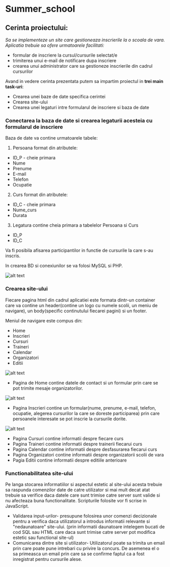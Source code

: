 # Summer_school

## Cerinta proiectului:
*Sa se implementeze un site care gestioneaza inscrierile la o scoala de vara. Aplicatia trebuie sa ofere urmatoarele facilitati:*
* formular de inscriere la cursul/cursurile selectat/e
* trimiterea unui e-mail de notificare dupa inscriere
* crearea unui administrator care sa gestioneze inscrierile din cadrul cursurilor

Avand in vedere cerinta prezentata putem sa impartim proiectul in **trei main task-uri**:
* Crearea unei baze de date specifica cerintei
* Crearea site-ului 
* Crearea unei legaturi intre formularul de inscriere si baza de date


### Conectarea la baza de date si crearea legaturii acesteia cu formularul de inscriere 
Baza de date va contine urmatoarele tabele:
1. Persoana format din atributele: 
* ID_P - cheie primara
* Nume
* Prenume
* E-mail
* Telefon
* Ocupatie
2. Curs format din atributele:
* ID_C - cheie primara
* Nume_curs
* Durata
3. Legatura contine cheia primara a tabelelor Persoana si Curs
* ID_P
* ID_C

Va fi posibila afisarea participantilor in functie de cursurile la care s-au inscris.

In crearea BD si conexiunilor se va folosi MySQL si PHP. 

![alt text](https://github.com/GeorgianaCamelia/Summer-courses/blob/master/images/Bd.png?raw=true "Schita BD")

### Crearea site-ului
Fiecare pagina html din cadrul aplicatiei este formata dintr-un container care va contine un header(contine un logo cu numele scolii, un meniu de navigare), un body(specific continutului fiecarei pagini) si un footer.

Meniul de navigare este compus din: 
* Home
* Inscrieri
* Cursuri
* Traineri
* Calendar
* Organizatori
* Editii

![alt text](https://github.com/GeorgianaCamelia/Summer-courses/blob/master/images/meniu.jpg?raw=true "Meniu")

* Pagina de Home contine datele de contact si un formular prin care se pot trimite mesaje organizatorilor.

![alt text](https://github.com/GeorgianaCamelia/Summer-courses/blob/master/images/Home.png?raw=true "Home Page")

* Pagina Inscrieri contine un formular(nume, prenume, e-mail, telefon, ocupatie, alegerea cursurilor la care se doreste participarea) prin care persoanele interesate se pot inscrie la cursurile dorite.

![alt text](https://github.com/GeorgianaCamelia/Summer-courses/blob/master/images/Formular.png?raw=true "Formular")

* Pagina Cursuri contine informatii despre fiecare curs 
* Pagina Traineri contine informatii despre trainerii fiecarui curs
* Pagina Calendar contine informatii despre desfasurarea fiecarui curs
* Pagina Organizatori contine informatii despre organizatorii scolii de vara 
* Pagia Editii contine informatii despre editiile anterioare

 ### Functionabilitatea site-ului
Pe langa stocarea informatiilor si aspectul estetic al site-ului acesta trebuie sa raspunda comenzilor date de catre utilizator si mai mult decat atat trebuie sa verifice daca datele care sunt trimise catre server sunt valide si nu afecteaza buna functionalitate.
    Scripturile folosite vor fi scrise in JavaScript.
* Validarea input-urilor-
 presupune folosirea unor comenzi decizionale pentru a verifica daca utilizatorul a introdus informatii relevante si "nedaunatoare" site-ului.
 (prin informatii daunatoare intelegem bucati de cod SQL sau HTML care daca sunt trimise catre server pot modifica estetic sau functional site-ul)
* Comunicarea dintre site si utilizator-
Utilizatorul poate sa trimita un email prin care poate pune intrebari cu privire la concurs. De asemenea el o sa primeasca un email prin care sa se confirme faptul ca a fost inregistrat pentru cursurile alese.